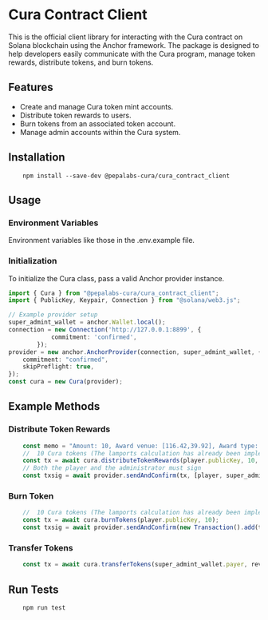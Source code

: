 # Cura Contract Client

This is the official client library for interacting with the Cura contract on Solana blockchain using the Anchor framework. The package is designed to help developers easily communicate with the Cura program, manage token rewards, distribute tokens, and burn tokens.

## Features

- Create and manage Cura token mint accounts.
- Distribute token rewards to users.
- Burn tokens from an associated token account.
- Manage admin accounts within the Cura system.

## Installation

```shell
    npm install --save-dev @pepalabs-cura/cura_contract_client
```

## Usage

### Environment Variables

Environment variables like those in the .env.example file.

### Initialization

To initialize the Cura class, pass a valid Anchor provider instance.

```typescript
import { Cura } from "@pepalabs-cura/cura_contract_client";
import { PublicKey, Keypair, Connection } from "@solana/web3.js";

// Example provider setup
super_admint_wallet = anchor.Wallet.local();
connection = new Connection('http://127.0.0.1:8899', {
            commitment: 'confirmed',
        });
provider = new anchor.AnchorProvider(connection, super_admint_wallet, {
    commitment: "confirmed",
    skipPreflight: true,
});
const cura = new Cura(provider);
```

## Example Methods

### Distribute Token Rewards

```typescript
    const memo = "Amount: 10, Award venue: [116.42,39.92], Award type: [comment]";
    //  10 Cura tokens (The lamports calculation has already been implemented in the contract. eg. 1 Cura = 1000000000 lamports)
    const tx = await cura.distributeTokenRewards(player.publicKey, 10, memo);
    // Both the player and the administrator must sign
    const txsig = await provider.sendAndConfirm(tx, [player, super_admint_wallet.payer]);
```

### Burn Token

```typescript
    //  10 Cura tokens (The lamports calculation has already been implemented in the contract. eg. 1 Cura = 1000000000 lamports)
    const tx = await cura.burnTokens(player.publicKey, 10);
    const txsig = await provider.sendAndConfirm(new Transaction().add(tx), [player]);
```

### Transfer Tokens

```typescript
    const tx = await cura.transferTokens(super_admint_wallet.payer, reviever.publicKey, 5000);
```

## Run Tests

```bash
    npm run test
```
